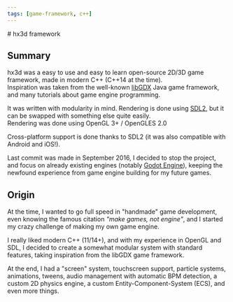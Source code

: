 ```yaml
---
tags: [game-framework, c++]
---
```

<Back name="Projects" />
# hx3d framework

<ProjectCard
    language="C++"
    date="2015"
    status="abandoned"
    url="https://github.com/Srynetix/hx3d-framework"
    :screenshots="[$withBase('/images/hx3d.png')]"
/>

## Summary

hx3d was a easy to use and easy to learn open-source 2D/3D game framework, made in modern C++ (C++14 at the time).  
Inspiration was taken from the well-known [libGDX](https://libgdx.badlogicgames.com/) Java game framework, and many tutorials about game engine programming.

It was written with modularity in mind. Rendering is done using [SDL2](https://www.libsdl.org/), but it can be swapped with something else quite easily.  
Rendering was done using OpenGL 3+ / OpenGLES 2.0

Cross-platform support is done thanks to SDL2 (it was also compatible with Android and iOS!).

Last commit was made in September 2016, I decided to stop the project, and focus on already existing engines (notably [Godot Engine](https://godotengine.org/)), keeping the newfound experience from game engine building for my future games.

## Origin

At the time, I wanted to go full speed in "handmade" game development, even knowing the famous citation _"make games, not engine"_, and I started my crazy challenge of making my own game engine.

I really liked modern C++ (11/14+), and with my experience in OpenGL and SDL, I decided to create a somewhat modular system with standard features, taking inspiration from the libGDX game framework.

At the end, I had a "screen" system, touchscreen support, particle systems, animations, tweens, audio management with automatic BPM detection, a custom 2D physics engine, a custom Entity-Component-System (ECS), and even more things.
